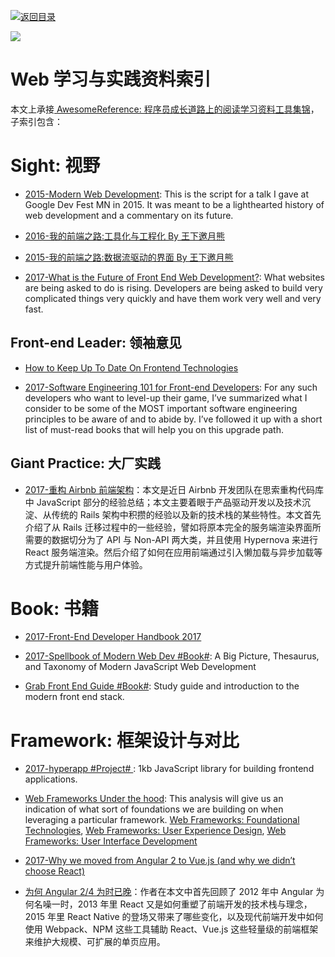 [![返回目录](https://parg.co/UGo)](https://parg.co/b4z) 
 
 
![](http://7xi5sw.com1.z0.glb.clouddn.com/1-gcVLvWktBPvc3rgp5fLvBA.jpeg)

# Web 学习与实践资料索引

本文上承接[ AwesomeReference: 程序员成长道路上的阅读学习资料工具集锦](https://parg.co/b4z)，子索引包含：

# Sight: 视野

- [2015-Modern Web Development](http://6me.us/nS16): This is the script for a talk I gave at Google Dev Fest MN in 2015. It was meant to be a lighthearted history of web development and a commentary on its future.

- [2016-我的前端之路:工具化与工程化 By 王下邀月熊](https://zhuanlan.zhihu.com/p/24575395)

- [2015-我的前端之路:数据流驱动的界面 By 王下邀月熊](https://segmentfault.com/a/1190000004292245) 

- [2017-What is the Future of Front End Web Development?](https://parg.co/bJr): What websites are being asked to do is rising. Developers are being asked to build very complicated things very quickly and have them work very well and very fast.


## Front-end Leader: 领袖意见

- [How to Keep Up To Date On Frontend Technologies](https://uptodate.frontendrescue.org/) 

- [2017-Software Engineering 101 for Front-end Developers](https://parg.co/byf): For any such developers who want to level-up their game, I’ve summarized what I consider to be some of the MOST important software engineering principles to be aware of and to abide by. I’ve followed it up with a short list of must-read books that will help you on this upgrade path.


## Giant Practice: 大厂实践

- [2017-重构 Airbnb 前端架构](https://parg.co/bkA)：本文是近日 Airbnb 开发团队在思索重构代码库中 JavaScript 部分的经验总结；本文主要着眼于产品驱动开发以及技术沉淀、从传统的 Rails 架构中积攒的经验以及新的技术栈的某些特性。本文首先介绍了从 Rails 迁移过程中的一些经验，譬如将原本完全的服务端渲染界面所需要的数据切分为了 API 与 Non-API 两大类，并且使用 Hypernova 来进行 React 服务端渲染。然后介绍了如何在应用前端通过引入懒加载与异步加载等方式提升前端性能与用户体验。

# Book: 书籍

- [2017-Front-End Developer Handbook 2017](https://www.gitbook.com/book/frontendmasters/front-end-handbook-2017/details)

- [2017-Spellbook of Modern Web Dev  #Book#](https://parg.co/bv9): A Big Picture, Thesaurus, and Taxonomy of Modern JavaScript Web Development 

- [Grab Front End Guide  #Book#](https://github.com/grab/front-end-guide): Study guide and introduction to the modern front end stack. 

# Framework: 框架设计与对比

- [2017-hyperapp #Project# ](https://github.com/hyperapp/hyperapp): 1kb JavaScript library for building frontend applications.

- [Web Frameworks Under the hood](https://parg.co/b1h): This analysis will give us an indication of what sort of foundations we are building on when leveraging a particular framework. [Web Frameworks: Foundational Technologies](https://parg.co/b14), [Web Frameworks: User Experience Design](https://www.sitepen.com/blog/2017/06/27/web-frameworks-user-experience-design/), [Web Frameworks: User Interface Development](https://parg.co/b1R) 

- [2017-Why we moved from Angular 2 to Vue.js (and why we didn’t choose React)](https://parg.co/bxB)

- [为何 Angular 2/4 为时已晚](https://parg.co/bXn)：作者在本文中首先回顾了 2012 年中 Angular 为何名噪一时，2013 年里 React 又是如何重塑了前端开发的技术栈与理念，2015 年里 React Native 的登场又带来了哪些变化，以及现代前端开发中如何使用 Webpack、NPM 这些工具辅助 React、Vue.js 这些轻量级的前端框架来维护大规模、可扩展的单页应用。